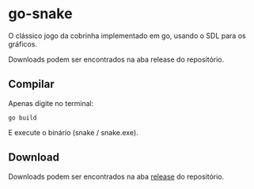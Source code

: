 # go-snake

O clássico jogo da cobrinha implementado em go, usando o SDL para os gráficos.

Downloads podem ser encontrados na aba release do repositório.

## Compilar

Apenas digite no terminal:

```
go build
```

E execute o binário (snake / snake.exe).

## Download

Downloads podem ser encontrados na aba [release](https://github.com/MuriloucoLouco/go-snake/releases/latest) do repositório.